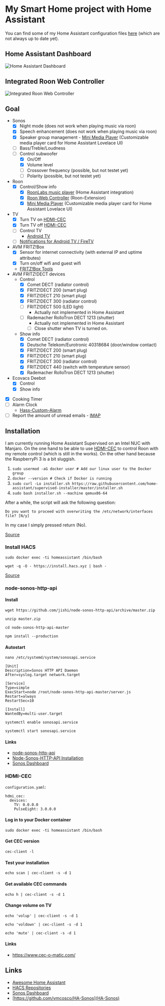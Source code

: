 # My Smart Home project with Home Assistant

You can find some of my Home Assistant configuration files [here](https://github.com/florib779/homeassistant-config) (which are not always up to date yet).

## Home Assistant Dashboard
![Home Assistant Dashboard](../images/home-assistant-dashboard.png)

## Integrated Roon Web Controller
![Integrated Roon Web Controller](../images/home-assistant-roon-web-controller.png)

## Goal

* Sonos
  - [x] Night mode (does not work when playing music via roon)
  - [x] Speech enhancement (does not work when playing music via roon)
  - [x] Speaker group management - [Mini Media Player](https://github.com/kalkih/mini-media-player) (Customizable media player card for Home Assistant Lovelace UI)
  - [ ]  Bass/Treble/Loudness
  - [ ] Control subwoofer
    - [x] On/Off
    - [x] Volume level
    - [ ] Crossover frequency (possible, but not testet yet)
    - [ ] Polarity (possible, but not testet yet)
* Roon
  - [x] Control/Show info
    - [x] [RoonLabs music player](https://www.home-assistant.io/integrations/roon/) (Home Assistant integration)
    - [x] [Roon Web Controller](https://github.com/pluggemi/roon-web-controller) (Roon-Extension)
    - [x] [Mini Media Player](https://github.com/kalkih/mini-media-player) (Customizable media player card for Home Assistant Lovelace UI)
* TV
  - [x] Turn TV on [HDMI-CEC](https://www.home-assistant.io/integrations/hdmi_cec/)
  - [x] Turn TV off [HDMI-CEC](https://www.home-assistant.io/integrations/hdmi_cec/)
  - [ ] Control TV
    - [Android TV](https://www.home-assistant.io/integrations/androidtv/)
  - [ ] [Notifications for Android TV / FireTV ](https://www.home-assistant.io/integrations/nfandroidtv/)
* AVM FRITZ!Box
  - [x] Sensor for internet connectivity (with external IP and uptime attributes)
  - [x] Turn on/off wifi and guest wifi
  * [FRITZ!Box Tools](https://github.com/mammuth/ha-fritzbox-tools)
* AVM FRITZ!DECT devices
  * Control
    - [x] Comet DECT (radiator control)
    - [x] FRITZ!DECT 200 (smart plug)
    - [x] FRITZ!DECT 210 (smart plug)
    - [x] FRITZ!DECT 300 (radiator control)
    - [ ] FRITZ!DECT 500 (LED light)
      - Actually not implemented in Home Assistant
    - [ ] Rademacher RolloTron DECT 1213 (shutter)
      - Actually not implemented in Home Assistant
      - [ ] Close shutter when TV is turned on.
  * Show info
    - [x] Comet DECT (radiator control)
    - [x] Deutsche Telekom/Eurotronic 40318684 (door/window contact)
    - [x] FRITZ!DECT 200 (smart plug)
    - [x] FRITZ!DECT 210 (smart plug)
    - [x] FRITZ!DECT 300 (radiator control)
    - [x] FRITZ!DECT 440 (switch with temperature sensor)
    - [x] Rademacher RolloTron DECT 1213 (shutter)
* Ecovacs Deebot
  - [x] Control
  - [x] Show info
- [x] Cooking Timer
- [ ] Alarm Clock
  * [Hass-Custom-Alarm](https://github.com/akasma74/hass-custom-alarm)
- [ ] Report the amount of unread emails - [IMAP](https://www.home-assistant.io/integrations/imap/)

## Installation

I am currently running Home Assistant Supervised on an Intel NUC with Manjaro. On the one hand to be able to use [HDMI-CEC](https://www.home-assistant.io/integrations/hdmi_cec/) to control Roon with my remote control (which is still in the works). On the other hand because the RaspberryPi 3 is a bit sluggish.

1. `sudo usermod -aG docker user # Add our linux user to the Docker group`
2. `docker --version # Check if Docker is running`
3. `sudo curl -Lo installer.sh https://raw.githubusercontent.com/home-assistant/supervised-installer/master/installer.sh`
4. `sudo bash installer.sh --machine qemux86-64`

After a while, the script will ask the following question:

`Do you want to proceed with overwriting the /etc/network/interfaces file? [N/y]`

In my case I simply pressed return (No).

[Source](https://peyanski.com/how-to-install-home-assistant-supervised-official-way/#Home_Assistant_Supervised_method)

### Install HACS

`sudo docker exec -ti homeassistant /bin/bash`

`wget -q -O - https://install.hacs.xyz | bash -`

[Source](https://hacs.xyz/docs/installation/installation/)

### node-sonos-http-api

#### Install

`wget https://github.com/jishi/node-sonos-http-api/archive/master.zip`

`unzip master.zip`

`cd node-sonos-http-api-master`

`npm install --production`

#### Autostart

`nano /etc/systemd/system/sonosapi.service`

```
[Unit]
Description=Sonos HTTP API Daemon
After=syslog.target network.target

[Service]
Type=simple
ExecStart=node /root/node-sonos-http-api-master/server.js
Restart=always
RestartSec=10

[Install]
WantedBy=multi-user.target
```

`systemctl enable sonosapi.service`

`systemctl start sonosapi.service`

#### Links

* [node-sonos-http-api](https://github.com/jishi/node-sonos-http-api)
* [Node-Sonos-HTTP-API Installation](https://www.mkshb.de/howto-node-sonos-http-api-installation/)
* [Sonos Dashboard](https://community.home-assistant.io/t/sonos-dashboard/18843)

### HDMI-CEC

`configuration.yaml`:

```
hdmi_cec:
  devices:
    TV: 0.0.0.0
    PulseEight: 3.0.0.0
```

#### Log in to your Docker container

`sudo docker exec -ti homeassistant /bin/bash`

#### Get CEC version

`cec-client -l`

#### Test your installation

`echo scan | cec-client -s -d 1`

#### Get available CEC commands

`echo h | cec-client -s -d 1`

#### Change volume on TV

`echo 'volup' | cec-client -s -d 1`

`echo 'voldown' | cec-client -s -d 1`

`echo 'mute' | cec-client -s -d 1`

#### Links
* https://www.cec-o-matic.com/

## Links
* [Awesome Home Assistant](https://www.awesome-ha.com)
* [HACS Repositories](https://hacs-repositories.web.app/)
* [Sonos Dashboard](https://community.home-assistant.io/t/sonos-dashboard/18843)
* [https://github.com/vmcosco/HA-Sonos](HA-Sonos)
